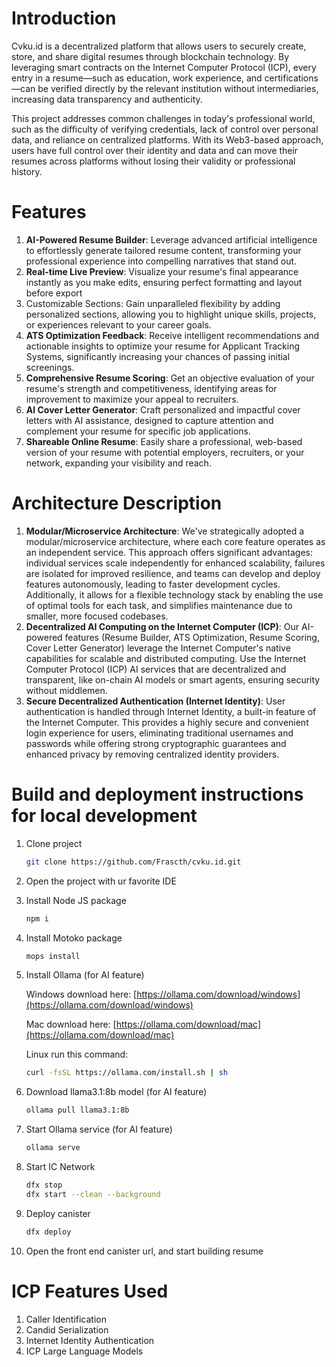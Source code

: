 # Introduction
Cvku.id is a decentralized platform that allows users to securely create, store, and share digital resumes through blockchain technology. By leveraging smart contracts on the Internet Computer Protocol (ICP), every entry in a resume—such as education, work experience, and certifications—can be verified directly by the relevant institution without intermediaries, increasing data transparency and authenticity.

This project addresses common challenges in today's professional world, such as the difficulty of verifying credentials, lack of control over personal data, and reliance on centralized platforms. With its Web3-based approach, users have full control over their identity and data and can move their resumes across platforms without losing their validity or professional history.

# Features
1. **AI-Powered Resume Builder**: Leverage advanced artificial intelligence to effortlessly generate tailored resume content, transforming your professional experience into compelling narratives that stand out.
2. **Real-time Live Preview**: Visualize your resume's final appearance instantly as you make edits, ensuring perfect formatting and layout before export
3. Customizable Sections: Gain unparalleled flexibility by adding personalized sections, allowing you to highlight unique skills, projects, or experiences relevant to your career goals.
4. **ATS Optimization Feedback**: Receive intelligent recommendations and actionable insights to optimize your resume for Applicant Tracking Systems, significantly increasing your chances of passing initial screenings.
5. **Comprehensive Resume Scoring**: Get an objective evaluation of your resume's strength and competitiveness, identifying areas for improvement to maximize your appeal to recruiters.
6. **AI Cover Letter Generator**: Craft personalized and impactful cover letters with AI assistance, designed to capture attention and complement your resume for specific job applications.
7. **Shareable Online Resume**: Easily share a professional, web-based version of your resume with potential employers, recruiters, or your network, expanding your visibility and reach.

# Architecture Description
1. **Modular/Microservice Architecture**: We've strategically adopted a modular/microservice architecture, where each core feature operates as an independent service. This approach offers significant advantages: individual services scale independently for enhanced scalability, failures are isolated for improved resilience, and teams can develop and deploy features autonomously, leading to faster development cycles. Additionally, it allows for a flexible technology stack by enabling the use of optimal tools for each task, and simplifies maintenance due to smaller, more focused codebases.
2. **Decentralized AI Computing on the Internet Computer (ICP)**: Our AI-powered features (Resume Builder, ATS Optimization, Resume Scoring, Cover Letter Generator) leverage the Internet Computer's native capabilities for scalable and distributed computing. Use the Internet Computer Protocol (ICP) AI services that are decentralized and transparent, like on-chain AI models or smart agents, ensuring security without middlemen.
3. **Secure Decentralized Authentication (Internet Identity)**: User authentication is handled through Internet Identity, a built-in feature of the Internet Computer. This provides a highly secure and convenient login experience for users, eliminating traditional usernames and passwords while offering strong cryptographic guarantees and enhanced privacy by removing centralized identity providers.

# Build and deployment instructions for local development
1. Clone project
   ```bash
   git clone https://github.com/Frascth/cvku.id.git
2. Open the project with ur favorite IDE
3. Install Node JS package
   ```bash
   npm i
4. Install Motoko package
   ```bash
   mops install
5. Install Ollama (for AI feature)

   Windows download here: [https://ollama.com/download/windows](https://ollama.com/download/windows)
   
   Mac download here: [https://ollama.com/download/mac](https://ollama.com/download/mac)

   Linux run this command:
   ```bash
   curl -fsSL https://ollama.com/install.sh | sh
7. Download llama3.1:8b model (for AI feature)
    ```bash
    ollama pull llama3.1:8b
8. Start Ollama service (for AI feature)
    ```bash
    ollama serve
9. Start IC Network
   ```bash
   dfx stop
   dfx start --clean --background
10. Deploy canister
    ```bash
    dfx deploy
11. Open the front end canister url, and start building resume

# ICP Features Used
1. Caller Identification
2. Candid Serialization
3. Internet Identity Authentication
4. ICP Large Language Models





